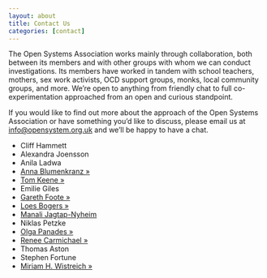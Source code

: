 ```yaml
---
layout: about
title: Contact Us
categories: [contact]
---
```


The Open Systems Association works mainly through collaboration, both between its members and with other groups with whom we can conduct investigations. Its members have worked in tandem with school teachers, mothers, sex work activists, OCD support groups, monks, local community groups, and more. We’re open to anything from friendly chat to full co-experimentation approached from an open and curious standpoint.

If you would like to find out more about the approach of the Open Systems Association or have something you’d like to discuss, please email us at [info@opensystem.org.uk](mailto:info@opensystem.org.uk) and we’ll be happy to have a chat.

<ul class='members'>
    <li>Cliff Hammett</li>
    <li>Alexandra Joensson</li>
    <li>Anila Ladwa</li>
    <li><a href="http://www.annablumenkranz.de">Anna Blumenkranz &raquo;</a></li>
    <li><a href="http://www.theanthillsocial.co.uk">Tom Keene &raquo;</a></li>
    <li>Emilie Giles</li>
    <li><a href="http://garethfoote.co.uk">Gareth Foote &raquo;</a></li>
    <li><a href="http://www.loesbogers.com">Loes Bogers &raquo;</a></li>
    <li><a href="http://www.manalijagtap.com">Manali Jagtap-Nyheim</a></li>
    <li>Niklas Petzke</li>
    <li><a href="http://www.olgapanades.com">Olga Panades &raquo;</a></li>
    <li><a href="http://renee-carmichael.com">Renee Carmichael &raquo;</a></li>
    <li>Thomas Aston</li>
    <li>Stephen Fortune</li>
    <li><a href="http://www.moistsomoist.org">Miriam H. Wistreich &raquo;</a></li>
</ul>

